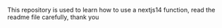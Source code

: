 This repository is used to learn how to use a nextjs14 function, read the readme file carefully, thank you
